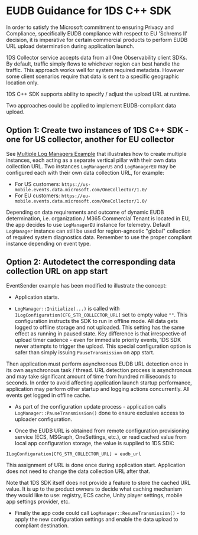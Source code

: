 # EUDB Guidance for 1DS C++ SDK

In order to satisfy the Microsoft commitment to ensuring Privacy and Compliance, specifically
EUDB compliance with respect to EU 'Schrems II' decision, it is imperative for certain
commercial products to perform EUDB URL upload determination during application launch.

1DS Collector service accepts data from all One Observability client SDKs. By default, traffic
simply flows to whichever region can best handle the traffic. This approach works well for
system required metadata. However some client scenarios require that data is sent to a specific
geographic location only.

1DS C++ SDK supports ability to specify / adjust the upload URL at runtime.

Two approaches could be applied to implement EUDB-compliant data upload.

## Option 1: Create two instances of 1DS C++ SDK - one for US collector, another for EU collector

See [Multiple Log Managers Example](https://github.com/microsoft/cpp_client_telemetry/tree/main/examples/cpp/SampleCppLogManagers)
that illustrates how to create multiple instances, each acting as a separate vertical pillar with
their own data collection URL. Two instances `LogManagerUS` and `LogManagerEU` may be configured
each with their own data collection URL, for example:

- For US customers: `https://us-mobile.events.data.microsoft.com/OneCollector/1.0/`
- For EU customers: `https://eu-mobile.events.data.microsoft.com/OneCollector/1.0/`

Depending on data requirements and outcome of dynamic EUDB determination, i.e. organization /
M365 Commercial Tenant is located in EU, the app decides to use `LogManagerEU` instance for
telemetry. Default `LogManager` instance can still be used for region-agnostic "global"
collection of required system diagnostics data. Remember to use the proper compliant instance
depending on event type.

## Option 2: Autodetect the corresponding data collection URL on app start

EventSender example has been modified to illustrate the concept:

- Application starts.

- `LogManager::Initialize(...)` is called with `ILogConfiguration[CFG_STR_COLLECTOR_URL]` set to
empty value `""`. This configuration instructs the SDK to run in offline mode. All data gets
logged to offline storage and not uploaded. This setting has the same effect as running in
paused state. Key difference is that irrespective of upload timer cadence - even for immediate
priority events, 1DS SDK never attempts to trigger the upload. This special configuration option
is safer than simply issuing `PauseTransmission` on app start.

Then application must perform asynchronous EUDB URL detection once in its own asynchronous task /
thread. URL detection process is asynchronous and may take significant amount of time from hundred
milliseconds to seconds. In order to avoid affecting application launch startup performance,
application may perform other startup and logging actions concurrently. All events get logged
in offline cache.

- As part of the configuration update process - application calls `LogManager::PauseTransmission()`
done to ensure exclusive access to uploader configuration.

- Once the EUDB URL is obtained from remote configuration provisioning service (ECS, MSGraph,
OneSettings, etc.), or read cached value from local app configuration storage, the value is supplied
to 1DS SDK:

`ILogConfiguration[CFG_STR_COLLECTOR_URL] = eudb_url`

This assignment of URL is done once during application start. Application does not need to change the
data collection URL after that.

Note that 1DS SDK itself does not provide a feature to store the cached URL value. It is up to the
product owners to decide what caching mechanism they would like to use: registry, ECS cache, Unity
player settings, mobile app settings provider, etc.

- Finally the app code could call `LogManager::ResumeTransmission()` - to apply the new configuration
settings and enable the data upload to compliant destination.
